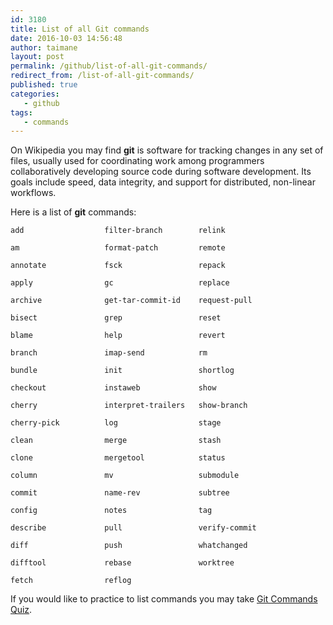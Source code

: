 ```yaml
---
id: 3180
title: List of all Git commands
date: 2016-10-03 14:56:48
author: taimane
layout: post
permalink: /github/list-of-all-git-commands/
redirect_from: /list-of-all-git-commands/
published: true
categories:
   - github
tags:
   - commands
---
```

On Wikipedia you may find **git** is software for tracking changes in any set of files, usually used for coordinating work among programmers collaboratively developing source code during software development. Its goals include speed, data integrity, and support for distributed, non-linear workflows.

Here is a list of **git** commands:

```
add                  filter-branch        relink 

am                   format-patch         remote 

annotate             fsck                 repack 

apply                gc                   replace 

archive              get-tar-commit-id    request-pull 

bisect               grep                 reset 

blame                help                 revert 

branch               imap-send            rm 

bundle               init                 shortlog 

checkout             instaweb             show 

cherry               interpret-trailers   show-branch 

cherry-pick          log                  stage 

clean                merge                stash 

clone                mergetool            status 

column               mv                   submodule 

commit               name-rev             subtree 

config               notes                tag 

describe             pull                 verify-commit 

diff                 push                 whatchanged 

difftool             rebase               worktree 

fetch                reflog               
```

If you would like to practice to list commands you may take [Git Commands Quiz](https://programming-review.com/gitquiz).